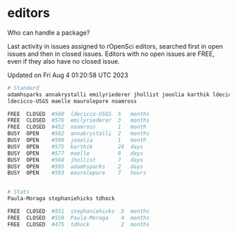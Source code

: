 # editors

Who can handle a package?

Last activity in issues assigned to rOpenSci editors, searched first in open
issues and then in closed issues. Editors with no open issues are FREE, even if
they also have no closed issue.


Updated on Fri Aug 4 01:20:58 UTC 2023

```bash
# Standard
adamhsparks annakrystalli emilyriederer jhollist jooolia karthik ldecicco
ldecicco-USGS maelle maurolepore noamross

FREE  CLOSED  #560  ldecicco-USGS  5   months
FREE  CLOSED  #576  emilyriederer  3   months
FREE  CLOSED  #452  noamross       1   month
BUSY  OPEN    #502  annakrystalli  2   months
BUSY  OPEN    #590  jooolia        1   month
BUSY  OPEN    #575  karthik        28  days
BUSY  OPEN    #577  maelle         9   days
BUSY  OPEN    #568  jhollist       7   days
BUSY  OPEN    #595  adamhsparks    2   days
BUSY  OPEN    #593  maurolepore    7   hours


# Stats
Paula-Moraga stephaniehicks tdhock

FREE  CLOSED  #551  stephaniehicks  5  months
FREE  CLOSED  #559  Paula-Moraga    4  months
FREE  CLOSED  #475  tdhock          2  months
```
